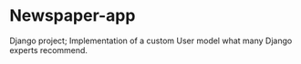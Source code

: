 # Newspaper-app
Django project; Implementation of a custom User model what many Django experts recommend.
